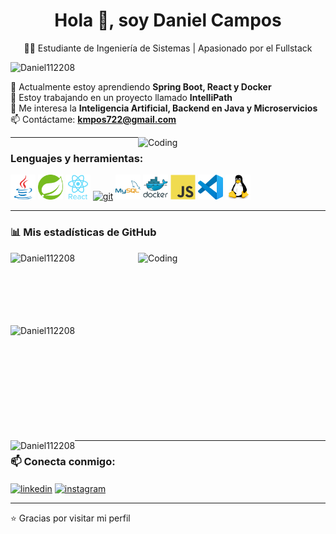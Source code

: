 <h1 align="center">Hola 👋, soy Daniel Campos</h1>

<p align="center">👨‍💻 Estudiante de Ingeniería de Sistemas | Apasionado por el Fullstack</p>

<p align="left"> <img src="https://komarev.com/ghpvc/?username=Daniel112208&label=Profile%20views&color=0e75b6&style=flat" alt="Daniel112208" /> </p>

🌱 Actualmente estoy aprendiendo **Spring Boot, React y Docker**  
💼 Estoy trabajando en un proyecto llamado **IntelliPath**  
🎯 Me interesa la **Inteligencia Artificial, Backend en Java y Microservicios**  
📫 Contáctame: **kmpos722@gmail.com**  

<img align="right" alt="Coding" width="300" src="https://i.pinimg.com/originals/81/17/8b/81178b47a8598f0c81c4799f2cdd4057.gif">

---

<h3 align="left">Lenguajes y herramientas:</h3>

<p align="left"> 
  <a href="https://www.java.com" target="_blank"><img src="https://raw.githubusercontent.com/devicons/devicon/master/icons/java/java-original.svg" alt="java" width="40" height="40"/></a> 
  <a href="https://spring.io/projects/spring-boot" target="_blank"><img src="https://raw.githubusercontent.com/devicons/devicon/master/icons/spring/spring-original.svg" alt="spring boot" width="40" height="40"/></a>
  <a href="https://reactjs.org/" target="_blank"><img src="https://raw.githubusercontent.com/devicons/devicon/master/icons/react/react-original-wordmark.svg" alt="react" width="40" height="40"/></a>
  <a href="https://git-scm.com/" target="_blank"><img src="https://www.vectorlogo.zone/logos/git-scm/git-scm-icon.svg" alt="git" width="40" height="40"/></a>
  <a href="https://www.mysql.com/" target="_blank"><img src="https://raw.githubusercontent.com/devicons/devicon/master/icons/mysql/mysql-original-wordmark.svg" alt="mysql" width="40" height="40"/></a>
  <a href="https://www.docker.com/" target="_blank"><img src="https://raw.githubusercontent.com/devicons/devicon/master/icons/docker/docker-original-wordmark.svg" alt="docker" width="40" height="40"/></a>
  <a href="https://developer.mozilla.org/en-US/docs/Web/JavaScript" target="_blank"><img src="https://raw.githubusercontent.com/devicons/devicon/master/icons/javascript/javascript-original.svg" alt="javascript" width="40" height="40"/></a>
  <a href="https://code.visualstudio.com/" target="_blank"><img src="https://raw.githubusercontent.com/devicons/devicon/master/icons/vscode/vscode-original.svg" alt="vscode" width="40" height="40"/></a>
  <a href="https://www.linux.org/" target="_blank"><img src="https://raw.githubusercontent.com/devicons/devicon/master/icons/linux/linux-original.svg" alt="linux" width="40" height="40"/></a>
</p>

---

<h3>📊 Mis estadísticas de GitHub</h3>
<img align="right" alt="Coding" width="300" src="https://cdn.dribbble.com/users/1277312/screenshots/14733298/media/39b1045e593737587dd60e42c8422d1f.gif">

<p><img align="left" src="https://github-readme-stats.vercel.app/api/top-langs?username=Daniel112208&show_icons=true&theme=dark&locale=es&layout=compact" alt="Daniel112208" /></p>

<br><br><br><br><br><br>

<p><img align="left" src="https://github-readme-stats.vercel.app/api?username=Daniel112208&show_icons=true&theme=dark&locale=es" alt="Daniel112208" /></p>

<br><br><br><br><br><br><br><br><br><br>

<p><img align="left" src="https://github-readme-streak-stats.herokuapp.com/?user=Daniel112208&theme=dark" alt="Daniel112208" /></p>

---

<h3>📫 Conecta conmigo:</h3>

<p align="left">
  <a href="https://www.linkedin.com/in/daniel-camilo-campos-palacino-18833a329/" target="blank"><img align="center" src="https://raw.githubusercontent.com/rahuldkjain/github-profile-readme-generator/master/src/images/icons/Social/linked-in-alt.svg" alt="linkedin" height="30" width="40" /></a>
  <a href="https://www.instagram.com/dccp_22/" target="blank"><img align="center" src="https://raw.githubusercontent.com/rahuldkjain/github-profile-readme-generator/master/src/images/icons/Social/instagram.svg" alt="instagram" height="30" width="40" /></a>
</p>

---

⭐️ Gracias por visitar mi perfil
